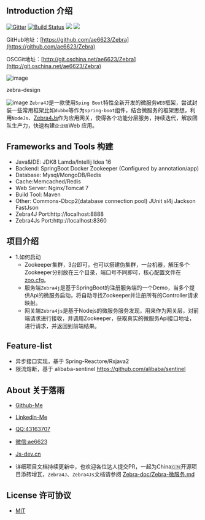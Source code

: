 ## Introduction 介绍
[![Gitter][badge-gitter-img]][badge-gitter] [![Build Status][badge-travis-img]][badge-travis] ![][zebra] ![][maven]

GitHub地址：[https://github.com/ae6623/Zebra](https://github.com/ae6623/Zebra)

OSCGit地址：[http://git.oschina.net/ae6623/Zebra](http://git.oschina.net/ae6623/Zebra)

![image](Zebra.jpg)

zebra-design

![image](zebra-design.png)
`Zebra4J`是一款使用`Sping Boot`特性全新开发的微服务`WEB`框架，尝试封装一些常用框架比如`dubbo`等作为`spring-boot`组件，结合微服务的框架思想，利用`NodeJs`、[Zebra4Js](https://github.com/ae6623/Zebra/tree/master/zebra4js)作为应用网关，使得各个功能分层服务，持续迭代，解放团队生产力，快速构建`企业级`Web 应用。

## Frameworks and Tools 构建
* Java&IDE: JDK8 Lamda/Intellij Idea 16
* Backend:  SpringBoot Docker Zookeeper (Configured by annotation/app)
* Database: Mysql/MongoDB/Redis
* Cache:Memcached/Redis
* Web Server: Nginx/Tomcat 7
* Build Tool: Maven
* Other: Commons-Dbcp2(database connection pool) JUnit sl4j Jackson FastJson
* Zebra4J  Port:http://localhost:8888
* Zebra4Js Port:http://localhost:8360

## 项目介绍
* 1.如何启动
	* Zookeeper集群，3台即可，也可以搭建伪集群，一台机器，解压多个Zookeeper分别放在三个目录，端口号不同即可，核心配置文件在[zoo.cfg](https://github.com/ae6623/Zebra/blob/master/zebra4j/zebra-zookeeper/zoo.cfg)。
	* 服务端`Zebra4j`是基于SpringBoot的注册服务端的一个Demo，当多个提供Api的微服务启动，将自动寻找Zookeeper并注册所有的Controller请求映射。
	* 网关端`Zebra4js`是基于Nodejs的微服务服务发现，用来作为网关层，对前端请求进行接收，并调用Zookeeper，获取真实的微服务Api接口地址，进行请求，并返回到前端结果。	 	

## Feature-list
* 异步接口实现，基于 Spring-Reactore/Rxjava2
* 限流熔断，基于 alibaba-sentinel https://github.com/alibaba/sentinel

## About 关于落雨
* [Github-Me](https://github.com/ae6623)
* [Linkedin-Me](http://www.linkedin.com/in/ae6623)
* [QQ:43163707]()
* [微信:ae6623]()
* [Js-dev.cn](http://js-dev.cn)

* 详细项目文档持续更新中，也欢迎各位达人提交PR，一起为China🇨🇳开源项目添砖增瓦，`Zebra4J`、`Zebra4Js`文档请参阅 [Zebra-doc/Zebra-微服务.md](https://github.com/ae6623/Zebra/blob/master/zebra4j/zebra-doc/zebra-boot/Zebra-%E5%BE%AE%E6%9C%8D%E5%8A%A1.md)

[badge-gitter-img]:       https://badges.gitter.im/hsz/idea-gitignore.svg
[badge-gitter]:           https://gitter.im/hsz/idea-gitignore
[badge-travis-img]:       https://travis-ci.org/hsz/idea-gitignore.svg
[badge-travis]:           https://travis-ci.org/hsz/idea-gitignore
[zebra]:				  https://img.shields.io/badge/zebra-fast-orange.svg
[maven]: 				  https://img.shields.io/maven-central/v/org.apache.maven/apache-maven.svg


## License 许可协议

* [MIT](https://github.com/ae6623/Zebra/blob/master/LICENSE)
